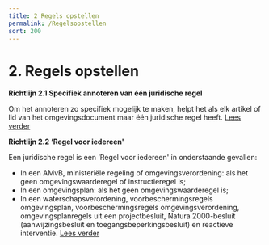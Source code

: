 ```yaml
---
title: 2 Regels opstellen
permalink: /Regelsopstellen
sort: 200
---
```


# 2. Regels opstellen

**Richtlijn 2.1 Specifiek annoteren van één juridische regel**

Om het annoteren zo specifiek mogelijk te maken, helpt het als elk artikel of lid van het omgevingsdocument maar één juridische regel heeft. [Lees verder](Richtlijn_2.1.md)


**Richtlijn 2.2 ‘Regel voor iedereen'**

Een juridische regel is een ‘Regel voor iedereen' in onderstaande gevallen:
- In een AMvB, ministeriële regeling of omgevingsverordening: als het geen omgevingswaarderegel of instructieregel is;
- In een omgevingsplan: als het geen omgevingswaarderegel is;
- In een waterschapsverordening, voorbeschermingsregels omgevingsplan, voorbeschermingsregels omgevingsverordening, omgevingsplanregels uit een projectbesluit, Natura 2000-besluit (aanwijzingsbesluit en toegangsbeperkingsbesluit) en reactieve interventie. 
[Lees verder](richtlijn_2.2.md)
